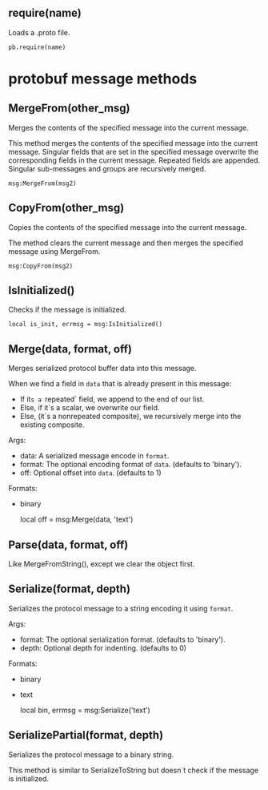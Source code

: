 ## require(name)

Loads a .proto file.

	pb.require(name)  

# protobuf message methods

## MergeFrom(other_msg)

Merges the contents of the specified message into the current message.

This method merges the contents of the specified message into the current
message. Singular fields that are set in the specified message overwrite
the corresponding fields in the current message. Repeated fields are
appended. Singular sub-messages and groups are recursively merged.

	msg:MergeFrom(msg2)

## CopyFrom(other_msg)

Copies the contents of the specified message into the current message.

The method clears the current message and then merges the specified
message using MergeFrom.

	msg:CopyFrom(msg2)

## IsInitialized()

Checks if the message is initialized.

	local is_init, errmsg = msg:IsInitialized()

## Merge(data, format, off)

Merges serialized protocol buffer data into this message.

When we find a field in `data` that is already present
in this message:

* If it`s a `repeated` field, we append to the end of our list.
* Else, if it`s a scalar, we overwrite our field.
* Else, (it`s a nonrepeated composite), we recursively merge 
into the existing composite.

Args:

* data: A serialized message encode in `format`.
* format: The optional encoding format of `data`.  (defaults to 'binary').
* off: Optional offset into `data`.  (defaults to 1)

Formats:

* binary

	local off = msg:Merge(data, 'text')

## Parse(data, format, off)

Like MergeFromString(), except we clear the object first.

## Serialize(format, depth)

Serializes the protocol message to a string encoding it using `format`.

Args:

* format: The optional serialization format.  (defaults to 'binary').
* depth: Optional depth for indenting.  (defaults to 0)

Formats:

* binary
* text

	local bin, errmsg = msg:Serialize('text')

## SerializePartial(format, depth)

Serializes the protocol message to a binary string.

This method is similar to SerializeToString but doesn`t check if the
message is initialized.

